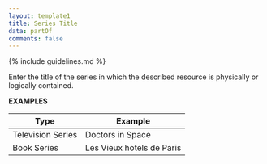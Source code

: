 ```yaml
---
layout: template1
title: Series Title
data: partOf
comments: false
---
```


{% include guidelines.md %}

Enter the title of the series in which the described resource is physically or logically contained.

__EXAMPLES__

Type | Example
-----|-----
Television Series | Doctors in Space
Book Series | Les Vieux hotels de Paris
